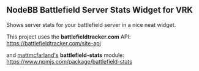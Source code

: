 ## NodeBB Battlefield Server Stats Widget for VRK

Shows server stats for your battlefield server in a nice neat widget.

This project uses the **battlefieldtracker.com** API: https://battlefieldtracker.com/site-api

and [mattmcfarland's](https://www.npmjs.com/~mattmcfarland) **battlefield-stats** module:
https://www.npmjs.com/package/battlefield-stats

